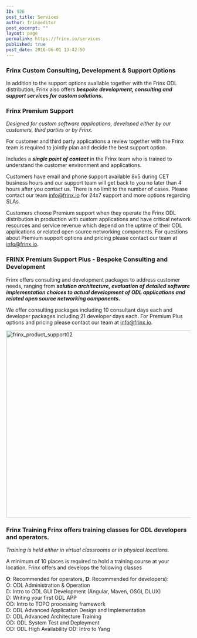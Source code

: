 ```yaml
---
ID: 926
post_title: Services
author: frinxeditor
post_excerpt: ""
layout: page
permalink: https://frinx.io/services
published: true
post_date: 2016-06-01 13:42:50
---
```

### Frinx Custom Consulting, Development & Support Options

In addition to the support options available together with the Frinx ODL distribution, Frinx also offers ***bespoke development, consulting and support services for custom solutions.***

### Frinx Premium Support

*Designed for custom software applications, developed either by our customers, third parties or by Frinx.*

For customer and third party applications a review together with the Frinx team is required to jointly plan and decide the best support option.

Includes a ***single point of contact*** in the Frinx team who is trained to understand the customer environment and applications.

Customers have email and phone support available 8x5 during CET business hours and our support team will get back to you no later than 4 hours after you contact us. There is no limit to the number of cases. Please contact our team <info@frinx.io> for 24x7 support and more options regarding SLAs.

Customers choose Premium support when they operate the Frinx ODL distribution in production with custom applications and have critical network resources and service revenue which depend on the uptime of their ODL applications or related open source networking components. For questions about Premium support options and pricing please contact our team at <info@frinx.io>.

### FRINX Premium Support Plus - Bespoke Consulting and Development

Frinx offers consulting and development packages to address customer needs, ranging from ***solution architecture, evaluation of detailed software implementation choices to actual development of ODL applications and related open source networking components.***

We offer consulting packages including 10 consultant days each and developer packages including 21 developer days each. For Premium Plus options and pricing please contact our team at <info@frinx.io>.

<img class="aligncenter size-large wp-image-1566" src="https://frinx.io/wp-content/uploads/2016/06/frinx_product_support02-1030x509.png" alt="frinx_product_support02" width="1030" height="509" />

### Frinx Training Frinx offers training classes for ODL developers and operators.

*Training is held either in virtual classrooms or in physical locations.*

A minimum of 10 places is required to hold a training course at your location. Frinx offers and develops the following classes

**O**: Recommended for operators, **D**: Recommended for developers):  
O: ODL Administration & Operation  
D: Intro to ODL GUI Development (Angular, Maven, OSGI, DLUX)  
D: Writing your first ODL APP  
OD: Intro to TOPO processing framework  
D: ODL Advanced Application Design and Implementation  
D: ODL Advanced Architecture Training  
OD: ODL System Test and Deployment  
OD: ODL High Availability OD: Intro to Yang